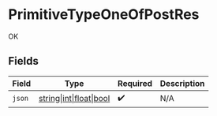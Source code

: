 # PrimitiveTypeOneOfPostRes

OK


## Fields

| Field                                                                          | Type                                                                           | Required                                                                       | Description                                                                    |
| ------------------------------------------------------------------------------ | ------------------------------------------------------------------------------ | ------------------------------------------------------------------------------ | ------------------------------------------------------------------------------ |
| `json`                                                                         | [string\|int\|float\|bool](../../Models/Operations/PrimitiveTypeOneOfPostJson.md) | :heavy_check_mark:                                                             | N/A                                                                            |